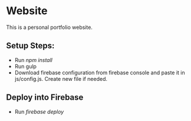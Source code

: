 # Website
This is a personal portfolio website.

## Setup Steps:
  - Run *npm install*
  - Run gulp
  - Download firebase configuration from firebase console and paste it in js/config.js. Create new file if needed.

## Deploy into Firebase
  - Run *firebase deploy*

